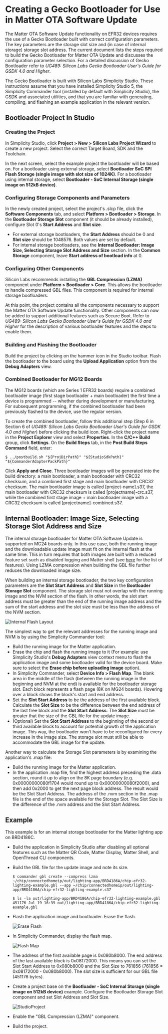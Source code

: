 # Creating a Gecko Bootloader for Use in Matter OTA Software Update

The Matter OTA Software Update functionality on EFR32 devices requires the use of a Gecko Bootloader built with correct configuration parameters. The key parameters are the storage slot size and (in case of internal storage) storage slot address. The current document lists the steps required to build the Gecko Bootloader for Matter OTA Update and discusses the configuration parameter selection. For a detailed discussion of Gecko Bootloader refer to *UG489: Silicon Labs Gecko Bootloader User's Guide for GSDK 4.0 and Higher*.

The Gecko Bootloader is built with Silicon Labs Simplicity Studio. These instructions assume that you have installed Simplicity Studio 5, the Simplicity Commander tool (installed by default with Simplicity Studio), the GSDK and associated utilities, and that you are familiar with generating, compiling, and flashing an example application in the relevant version.

## Bootloader Project In Studio

### Creating the Project

In Simplicity Studio, click **Project > New > Silicon Labs Project Wizard** to create a new project. Select the correct Target Board, SDK and the Toolchain.

In the next screen, select the example project the bootloader will be based on. For a bootloader using external storage, select **Bootloader SoC SPI Flash Storage
(single image with slot size of 1024K)**. For a bootloader using internal storage, select **Bootloader - SoC Internal Storage (single image on 512kB device)**.

### Configuring Storage Components and Parameters

In the newly created project, select the project's .slcp file, click the **Software Components** tab, and select **Platform > Bootloader > Storage**. In the **Bootloader Storage Slot** component (it should be already installed), configure Slot 0's **Start Address** and **Slot size**.

- For external storage bootloaders, the **Start Address** should be 0 and **Slot size** should be 1048576. Both values are set by default.
- For internal storage bootloaders, see the **Internal Bootloader: Image Size, Selecting Storage Slot Address and Size** section. In the **Common Storage** component, leave **Start address of bootload info** at 0.

### Configuring Other Components

Silicon Labs recommends installing the **GBL Compression (LZMA)** component under **Platform > Bootloader > Core**. This allows the bootloader to handle compressed GBL
files. This component is required for internal storage bootloaders.

At this point, the project contains all the components necessary to support the Matter OTA Software Update functionality. Other components can now be added to support additional features such as Secure Boot. Refer to *UG489: Silicon Labs Gecko Bootloader User's Guide for GSDK 4.0 and Higher* for the description of various bootloader features and the steps to enable them.

### Building and Flashing the Bootloader

Build the project by clicking on the hammer icon in the Studio toolbar. Flash the bootloader to the board using the **Upload Application** option from the **Debug Adapters** view.

### Combined Bootloader for MG12 Boards

The MG12 boards (which are Series 1 EFR32 boards) require a combined bootloader image (first stage bootloader + main bootloader) the first time a device is programmed -- whether during development or manufacturing. For subsequent programming, if the combined bootloader had been previously flashed to the device, use the regular version.

To create the combined bootloader, follow this additional step (Step 6 in Section 6 of *UG489: Silicon Labs Gecko Bootloader User's Guide for GSDK 4.0 and
Higher*) before clicking the build icon. Right-click the project name in the **Project Explorer** view and select **Properties**. In the **C/C++ Build** group, click
**Settings**. On the **Build Steps** tab, in the **Post Build Steps Command** field, enter:

```shell
$ ../postbuild.sh "${ProjDirPath}" "${StudioSdkPath}" "${CommanderAdapterPackPath}"
```

Click **Apply and Close**. Three bootloader images will be generated into the build directory: a main bootloader, a main bootloader with CRC32 checksum, and a
combined first stage and main bootloader with CRC32 checksum. The main bootloader image is called [project-name].s37, the main bootloader with CRC32 checksum is called [projectname]-crc.s37, while the combined first stage image + main bootloader image with a CRC32 checksum is called [projectname]-combined.s37.

## Internal Bootloader: Image Size, Selecting Storage Slot Address and Size

The internal storage bootloader for Matter OTA Software Update is supported on MG24 boards only. In this use case, both the running image and the downloadable update image must fit on the internal flash at the same time. This in turn requires that both images are built with a reduced feature set such as disabled logging and Matter shell (see [here](./02-ota-software-update.md#Internal-Storage-Bootloader) for the list of features). Using LZMA compression when building the GBL file further reduces the downloaded image size.

When building an internal storage bootloader, the two key configuration parameters are the **Slot Start Address** and **Slot Size** in the **Bootloader Storage Slot** component. The storage slot must not overlap with the running image and the NVM section of the flash. In other words, the slot start address must be greater than the end of the running image address and the sum of the start address and the slot size must be less than the address of the NVM section.

![Internal Flash Layout](./images/internal-flash-layout.png)

The simplest way to get the relevant addresses for the running image and NVM is by using the Simplicity Commander tool:

- Build the running image for the Matter application.
- Erase the chip and flash the running image to it (For example: use Simplicity Studio's **Debug Adapters** view context menu to flash the application image and some bootloader valid for the device board. Make sure to select the **Erase chip before uploading image** option).
- In Simplicity Commander, select **Device Info > Flash Map**. The blank area in the middle of the flash (between the running image in the beginning and NVM at the end) is available for the bootloader storage slot. Each block represents a flash page (8K on MG24 boards). Hovering over a block shows the block's start and end address.
- Set the **Slot Start Address** to be the address of the first available block. Calculate the **Slot Size** to be the difference between the end address of the last free block and the **Slot Start Address**. The **Slot Size** must be greater that the size of the GBL file for the update image.
- (Optional) Set the **Slot Start Address** to the beginning of the second or third available block to account for potential growth of the application image. This way, the bootloader won't have to be reconfigured for every increase in the image size. The storage slot must still be able to accommodate the GBL image for the update.

Another way to calculate the Storage Slot parameters is by examining the application's .map file:

- Build the running image for the Matter application.
- In the application .map file, find the highest address preceding the .data section, round it up to align on the 8K page boundary (e.g. 0x00000000080f1704 would round up to 0x00000000080f2000), and then add 0x2000 to get the next page block address. The result would be the Slot Start Address. The address of the .nvm section in the .map file is the end of the space available for the Storage Slot. The Slot Size is the difference of the .nvm address and the Slot Start Address.

## Example

This example is for an internal storage bootloader for the Matter lighting app on BRD4186C.

- Build the application in Simplicity Studio after disabling all optional features such as the Matter QR Code, Matter Display, Matter Shell, and OpenThread CLI components.

- Build the GBL file for the update image and note its size.

    ```shell
    $ commander gbl create --compress lzma ~/chip/connectedhomeip/out/lighting-app/BRD4186A/chip-efr32-lighting-example.gbl --app ~/chip/connectedhomeip/out/lighting-app/BRD4186A/chip-efr32-lighting-example.s37
    ```

    ```shell
    $ ls -la out/lighting-app/BRD4186A/chip-efr32-lighting-example.gbl
    451176 Jul 19 16:39 out/lighting-app/BRD4186A/chip-efr32-lighting-example.gbl
    ```

- Flash the application image and bootloader. Erase the flash.

    ![Erase Flash](./images/application-upload-erase-flash.png)

- In Simplicity Commander, display the flash map.

    ![Flash Map](./images/commander-flash-map.png)

- The address of the first available page is 0x080b8000. The end address of the last available block is 0x08172000. This means you can set the Slot Start Address to 0x080b8000 and the Slot Size to 761856 (761856 = 0x08172000 - 0x080b8000). The slot size is sufficient for our GBL file (451176 bytes).
- Create a project base on the **Bootloader - SoC Internal Storage (single image on 512kB device)** example. Configure the Bootloader Storage Slot component and set Slot Address and Slot Size.

    ![StudioProject](./images/studio-project.png)

- Enable the "GBL Compression (LZMA)" component.
- Build the project.
